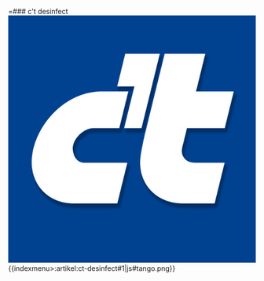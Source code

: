 =### c't desinfect
![No alt text available](/artikel/1200x630bb.jpg)
{{indexmenu>:artikel:ct-desinfect#1|js#tango.png}}